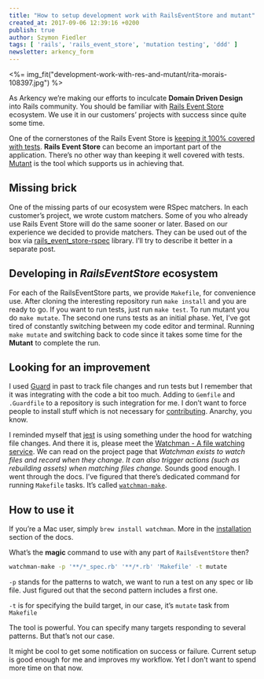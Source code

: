 ```yaml
---
title: "How to setup development work with RailsEventStore and mutant"
created_at: 2017-09-06 12:39:16 +0200
publish: true
author: Szymon Fiedler
tags: [ 'rails', 'rails_event_store', 'mutation testing', 'ddd' ]
newsletter: arkency_form
---
```


<%= img_fit("development-work-with-res-and-mutant/rita-morais-108397.jpg") %>

As Arkency we’re making our efforts to inculcate **Domain Driven Design** into Rails community. You should be familiar with [Rails Event Store](http://railseventstore.org) ecosystem. We use it in our customers’ projects with success since quite some time.

<!-- more -->

One of the cornerstones of the Rails Event Store is [keeping it 100% covered with tests](http://blog.arkency.com/2015/04/why-i-want-to-introduce-mutation-testing-to-the-rails-event-store-gem/). **Rails Event Store** can become an important part of the application. There’s no other way than keeping it well covered with tests. [Mutant](https://github.com/mbj/mutant) is the tool which supports us in achieving that.

## Missing brick
One of the missing parts of our ecosystem were RSpec matchers. In each customer’s project, we wrote custom matchers. Some of you who already use Rails Event Store will do the same sooner or later. Based on our experience we decided to provide matchers. They can be used out of the box via [rails_event_store-rspec](https://github.com/RailsEventStore/rails_event_store-rspec) library. I’ll try to describe it better in a separate post.

## Developing in _RailsEventStore_ ecosystem
For each of the RailsEventStore parts, we provide `Makefile`, for convenience use. After cloning the interesting repository run `make install` and you are ready to go. If you want to run tests, just run `make test`. To run mutant you do `make mutate`. The second one runs tests as an initial phase. Yet, I’ve got tired of constantly switching between my code editor and terminal. Running `make mutate` and switching back to code since it takes some time for the **Mutant** to complete the run.

## Looking for an improvement
I used [Guard](https://github.com/guard/guard) in past to track file changes and run tests but I remember that it was integrating with the code a bit too much. Adding to `Gemfile` and `.Guardfile` to a repository is such integration for me. I don’t want to force people to install stuff which is not necessary for [contributing](http://railseventstore.org/contributing/). Anarchy, you know.

I reminded myself that [jest](http://facebook.github.io/jest/) is using something under the hood for watching file changes. And there it is, please meet the [Watchman - A file watching service](https://facebook.github.io/watchman/). We can read on the project page that _Watchman exists to watch files and record when they change. It can also trigger actions (such as rebuilding assets) when matching files change._ Sounds good enough. I went through the docs. I’ve figured that there’s dedicated command for running `Makefile` tasks. It’s called [`watchman-make`](https://facebook.github.io/watchman/docs/watchman-make.html).

## How to use it
If you’re a Mac user, simply `brew install watchman`. More in the [installation](https://facebook.github.io/watchman/docs/install.html) section of the docs.

What’s the **magic** command to use with any part of `RailsEventStore` then?

```bash
watchman-make -p '**/*_spec.rb' '**/*.rb' 'Makefile' -t mutate
```

`-p` stands for the patterns to watch, we want to run a test on any spec or lib file. Just figured out that the second pattern includes a first one.

`-t` is for specifying the build target, in our case, it’s `mutate` task from `Makefile`

The tool is powerful. You can specify many targets responding to several patterns. But that’s not our case.

It might be cool to get some notification on success or failure. Current setup is good enough for me and improves my workflow. Yet I don't want to spend more time on that now.
